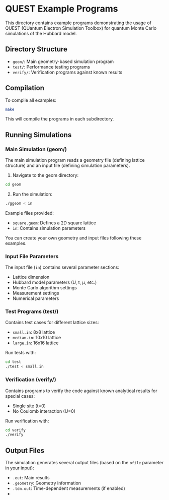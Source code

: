 # QUEST Example Programs

This directory contains example programs demonstrating the usage of QUEST (QUantum Electron Simulation Toolbox) for quantum Monte Carlo simulations of the Hubbard model.

## Directory Structure

- `geom/`: Main geometry-based simulation program
- `test/`: Performance testing programs
- `verify/`: Verification programs against known results

## Compilation

To compile all examples:

```bash
make
```

This will compile the programs in each subdirectory.

## Running Simulations

### Main Simulation (geom/)

The main simulation program reads a geometry file (defining lattice structure) and an input file (defining simulation parameters).

1. Navigate to the geom directory:

```bash
cd geom
```

2. Run the simulation:

```bash
./ggeom < in
```

Example files provided:

- `square.geom`: Defines a 2D square lattice
- `in`: Contains simulation parameters

You can create your own geometry and input files following these examples.

### Input File Parameters

The input file (`in`) contains several parameter sections:

- Lattice dimension
- Hubbard model parameters (U, t, μ, etc.)
- Monte Carlo algorithm settings
- Measurement settings
- Numerical parameters

### Test Programs (test/)

Contains test cases for different lattice sizes:

- `small.in`: 8x8 lattice
- `median.in`: 10x10 lattice
- `large.in`: 16x16 lattice

Run tests with:

```bash
cd test
./test < small.in
```

### Verification (verify/)

Contains programs to verify the code against known analytical results for special cases:

- Single site (t=0)
- No Coulomb interaction (U=0)

Run verification with:

```bash
cd verify
./verify
```

## Output Files

The simulation generates several output files (based on the `ofile` parameter in your input):

- `.out`: Main results
- `.geometry`: Geometry information
- `.tdm.out`: Time-dependent measurements (if enabled)
-
